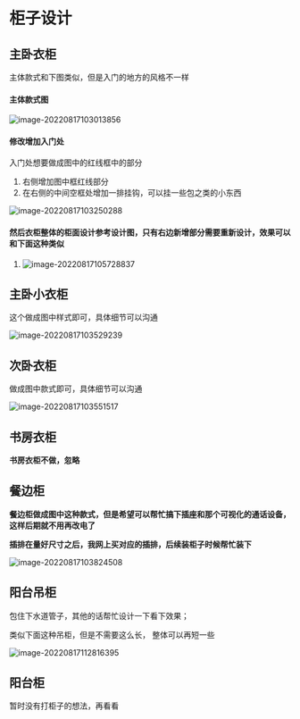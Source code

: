 # 柜子设计

## 主卧衣柜

主体款式和下图类似，但是入门的地方的风格不一样

#### 主体款式图

![image-20220817103013856](https://tva1.sinaimg.cn/large/e6c9d24ely1h59k29xxvbj210b0khq6j.jpg)



#### 修改增加入门处

入门处想要做成图中的红线框中的部分

1. 右侧增加图中框红线部分
2. 在右侧的中间空框处增加一排挂钩，可以挂一些包之类的小东西

![image-20220817103250288](https://tva1.sinaimg.cn/large/e6c9d24ely1h59kutsjb0j215w0u077z.jpg)



#### 然后衣柜整体的柜面设计参考设计图，只有右边新增部分需要重新设计，效果可以和下面这种类似

1. ![image-20220817105728837](https://tva1.sinaimg.cn/large/e6c9d24ely1h59kulnpdpj20u01t0jw6.jpg)







## 主卧小衣柜

这个做成图中样式即可，具体细节可以沟通

![image-20220817103529239](https://tva1.sinaimg.cn/large/e6c9d24ely1h59k7ps1bbj20sa0kl76b.jpg)



## 次卧衣柜

做成图中款式即可，具体细节可以沟通

![image-20220817103551517](https://tva1.sinaimg.cn/large/e6c9d24ely1h59k838732j20wl0ka0w6.jpg)





## 书房衣柜

**书房衣柜不做，忽略**





## 餐边柜

**餐边柜做成图中这种款式，但是希望可以帮忙搞下插座和那个可视化的通话设备，这样后期就不用再改电了**

**插排在量好尺寸之后，我网上买对应的插排，后续装柜子时候帮忙装下**

![image-20220817103824508](https://tva1.sinaimg.cn/large/e6c9d24ely1h59kar341cj21hc0u0gs7.jpg)





## 阳台吊柜

包住下水道管子，其他的话帮忙设计一下看下效果；

类似下面这种吊柜，但是不需要这么长， 整体可以再短一些

![image-20220817112816395](https://tva1.sinaimg.cn/large/e6c9d24ely1h59lqm78jfj20u013zdjg.jpg)





## 阳台柜

暂时没有打柜子的想法，再看看
